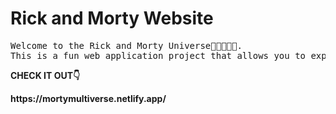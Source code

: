 
# Rick and Morty Website
<pre>
Welcome to the Rick and Morty Universe🧪👨🏿‍🔬🔬.
This is a fun web application project that allows you to explore characters, episodes, and locations from the Rick and Morty universe.
</pre>

<b>CHECK IT OUT👇  <b/>
<p>
https://mortymultiverse.netlify.app/
</p>



